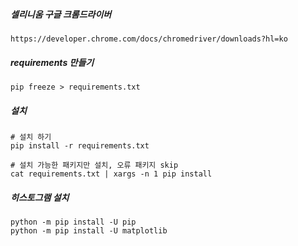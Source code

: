 ##### 셀리니움 구글 크롬드라이버
```shell
https://developer.chrome.com/docs/chromedriver/downloads?hl=ko
```

##### requirements 만들기 
```shell
pip freeze > requirements.txt
```

##### 설치 
```shell
# 설치 하기 
pip install -r requirements.txt

# 설치 가능한 패키지만 설치, 오류 패키지 skip
cat requirements.txt | xargs -n 1 pip install
```


##### 히스토그램 설치 
```shell
python -m pip install -U pip
python -m pip install -U matplotlib

```

